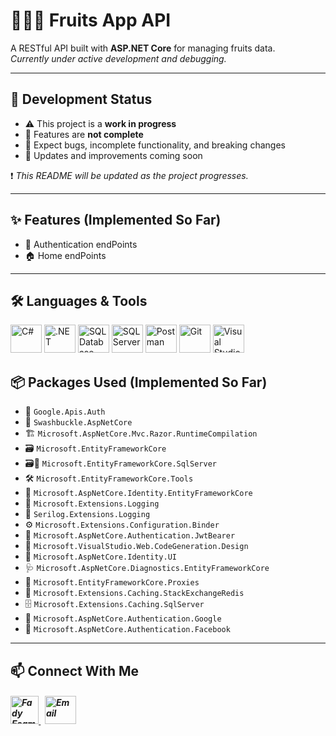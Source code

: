 # 🍎🍌🍉 Fruits App API

A RESTful API built with **ASP.NET Core** for managing fruits data.  
*Currently under active development and debugging.*

---

## 🚧 Development Status

- ⚠️ This project is a **work in progress**  
- 🚫 Features are **not complete**  
- 🐞 Expect bugs, incomplete functionality, and breaking changes  
- 🔄 Updates and improvements coming soon

❗ *This README will be updated as the project progresses.*

---

## ✨ Features (Implemented So Far)

- 🔐 Authentication endPoints
- 🏠 Home endPoints

---

## 🛠️ Languages & Tools
<p align="left"> 
        <img src="https://github.com/user-attachments/assets/371823a5-1412-4df5-bc39-8dbe2301d3b5" alt="C#" width="50" height="45"/>
        <img src="https://www.vectorlogo.zone/logos/dotnet/dotnet-official.svg" alt=".NET" width="50" height="45"/>
        <img src="https://github.com/user-attachments/assets/7c52a0af-9e04-4cb9-8a08-e492f9ea1ff1" alt="SQL Database" width="50" height="45"/>
        <img src="https://github.com/user-attachments/assets/92a8f8f5-b9cc-4ca4-88d8-b8ae33106ddb" alt="SQL Server" width="50" height="45"/> 
        <img src="https://www.vectorlogo.zone/logos/getpostman/getpostman-icon.svg" alt="Postman" width="50" height="45"/>
        <img src="https://www.vectorlogo.zone/logos/git-scm/git-scm-icon.svg" alt="Git" width="50" height="45"/>
        <img src="https://github.com/user-attachments/assets/77a7ebaf-391a-4c1f-b705-12323cbaaa98" alt="Visual Studio" width="50" height="45"/>
</p

---

## 📦 Packages Used (Implemented So Far)

- 🔵 `Google.Apis.Auth`
- 📄 `Swashbuckle.AspNetCore`
- 🏗️ `Microsoft.AspNetCore.Mvc.Razor.RuntimeCompilation`
- 🗃️ `Microsoft.EntityFrameworkCore`
- 🗃️🔌 `Microsoft.EntityFrameworkCore.SqlServer`
- 🛠️ `Microsoft.EntityFrameworkCore.Tools`
- 🔐 `Microsoft.AspNetCore.Identity.EntityFrameworkCore`
- 📝 `Microsoft.Extensions.Logging`
- 📜 `Serilog.Extensions.Logging`
- ⚙️ `Microsoft.Extensions.Configuration.Binder`
- 🔑 `Microsoft.AspNetCore.Authentication.JwtBearer`
- 🎨 `Microsoft.VisualStudio.Web.CodeGeneration.Design`
- 👥 `Microsoft.AspNetCore.Identity.UI`
- 🩺 `Microsoft.AspNetCore.Diagnostics.EntityFrameworkCore`
- 👻 `Microsoft.EntityFrameworkCore.Proxies`
- 🧠 `Microsoft.Extensions.Caching.StackExchangeRedis`
- 🗄️ `Microsoft.Extensions.Caching.SqlServer`
- 🔵 `Microsoft.AspNetCore.Authentication.Google`
- 📘 `Microsoft.AspNetCore.Authentication.Facebook`

---

## 📫 Connect With Me
<h5 align="left"> 
<a href="https://www.linkedin.com/in/fady-esam/" target="_blank"> 
  <img src="https://raw.githubusercontent.com/rahuldkjain/github-profile-readme-generator/master/src/images/icons/Social/linked-in-alt.svg" alt="Fady Esam" height="45" width="45" /> 
  </a> 
   &nbsp;
  <a href="mailto:fady.esam.0101@gmail.com" target="_blank"> 
    <img src="https://cdn-icons-png.flaticon.com/512/732/732200.png" alt="Email" height="45" width="50" /> 
</a> 
</h5>




